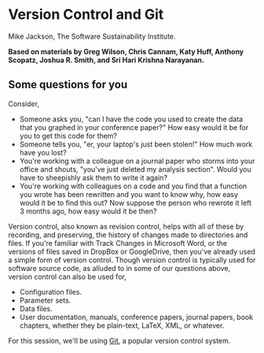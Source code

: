# Version Control and Git

Mike Jackson, The Software Sustainability Institute. 

**Based on materials by Greg Wilson, Chris Cannam, Katy Huff, Anthony Scopatz, Joshua R. Smith, and Sri Hari Krishna Narayanan.**

## Some questions for you

Consider,

* Someone asks you, "can I have the code you used to create the data that you graphed in your conference paper?" How easy would it be for you to get this code for them?
* Someone tells you, "er, your laptop's just been stolen!" How much work have you lost?
* You're working with a colleague on a journal paper who storms into your office and shouts, "you've just deleted my analysis section". Would you have to sheepishly ask them to write it again?
* You're working with colleagues on a code and you find that a function you wrote has been rewritten and you want to know why, how easy would it be to find this out? Now suppose the person who rewrote it left 3 months ago, how easy would it be then?

Version control, also known as revision control, helps with all of these by recording, and preserving, the history of changes made to directories and files. If you're familiar with Track Changes in Microsoft Word, or the versions of files saved in DropBox or GoogleDrive, then you've already used a simple form of version control. Though version control is typically used for software source code, as alluded to in some of our questions above, version control can also be used for,

* Configuration files.
* Parameter sets.
* Data files.
* User documentation, manuals, conference papers, journal papers, book chapters, whether they be plain-text, LaTeX, XML, or whatever.

For this session, we'll be using [Git](http://git-scm.com/), a popular version control system.
